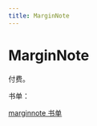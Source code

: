 ```yaml
---
title: MarginNote
---
```


# MarginNote

付费。

书单：

[marginnote 书单](MarginNote/marginnote%20%E4%B9%A6%E5%8D%95%200f11d7a21bee438c93ffc7653ba7ff51.csv)